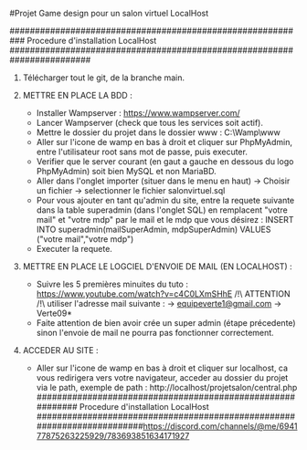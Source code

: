 #Projet Game design pour un salon virtuel LocalHost

########################################################### Procedure d'installation LocalHost ########################################################################

1. Télécharger tout le git, de la branche main.

2. METTRE EN PLACE LA BDD :
    - Installer Wampserver : https://www.wampserver.com/
    - Lancer Wampserver (check que tous les services soit actif).
    - Mettre le dossier du projet dans le dossier www : C:\Wamp\www
    - Aller sur l'icone de wamp en bas à droit et cliquer sur PhpMyAdmin, entre l'utilisateur root sans mot de passe, puis executer.
    - Verifier que le server courant (en gaut a gauche en dessous du logo PhpMyAdmin) soit bien MySQL et non MariaBD.
    - Aller dans l'onglet importer (situer dans le menu en haut) -> Choisir un fichier -> selectionner le fichier salonvirtuel.sql
    - Pour vous ajouter en tant qu'admin du site, entre la requete suivante dans la table superadmin (dans l'onglet SQL) en remplacent "votre mail" et "votre mdp" par le mail et le mdp que vous désirez : 
    INSERT INTO superadmin(mailSuperAdmin, mdpSuperAdmin) VALUES ("votre mail","votre mdp")
    - Executer la requete.

3. METTRE EN PLACE LE LOGCIEL D'ENVOIE DE MAIL (EN LOCALHOST) :
    - Suivre les 5 premières minuites du tuto : https://www.youtube.com/watch?v=c4C0LXmSHhE
    /!\ ATTENTION /!\ utiliser l'adresse mail suivante : 
        -> equipeverte1@gmail.com
        -> Verte09*
    - Faite attention de bien avoir crée un super admin (étape précedente) sinon l'envoie de mail ne pourra pas fonctionner correctement.

4. ACCEDER AU SITE :
    - Aller sur l'icone de wamp en bas à droit et cliquer sur localhost, ca vous redirigera vers votre navigateur, acceder au dossier du projet via le path, exemple de path : http://localhost/projetsalon/central.php
########################################################### Procedure d'installation LocalHost ########################################################################https://discord.com/channels/@me/694177875263225929/783693851634171927
